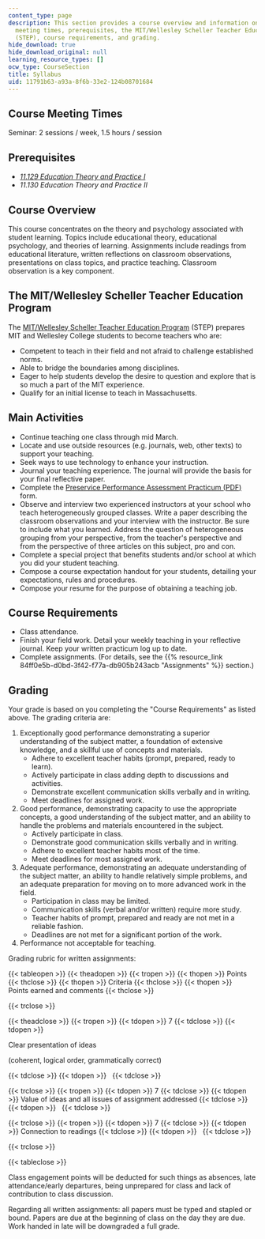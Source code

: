 ```yaml
---
content_type: page
description: This section provides a course overview and information on main activities,
  meeting times, prerequisites, the MIT/Wellesley Scheller Teacher Education Program
  (STEP), course requirements, and grading.
hide_download: true
hide_download_original: null
learning_resource_types: []
ocw_type: CourseSection
title: Syllabus
uid: 11791b63-a93a-8f6b-33e2-124b08701684
---
```


Course Meeting Times
--------------------

Seminar: 2 sessions / week, 1.5 hours / session

Prerequisites
-------------

*   [_11.129 Education Theory and Practice I_](/courses/11-129-educational-theory-and-practice-i-fall-2011)
*   _11.130 Education Theory and Practice II_

Course Overview
---------------

This course concentrates on the theory and psychology associated with student learning. Topics include educational theory, educational psychology, and theories of learning. Assignments include readings from educational literature, written reflections on classroom observations, presentations on class topics, and practice teaching. Classroom observation is a key component.

The MIT/Wellesley Scheller Teacher Education Program
----------------------------------------------------

The [MIT/Wellesley Scheller Teacher Education Program](http://education.mit.edu/classes/overview) (STEP) prepares MIT and Wellesley College students to become teachers who are:

*   Competent to teach in their field and not afraid to challenge established norms.
*   Able to bridge the boundaries among disciplines.
*   Eager to help students develop the desire to question and explore that is so much a part of the MIT experience.
*   Qualify for an initial license to teach in Massachusetts.

Main Activities
---------------

*   Continue teaching one class through mid March.
*   Locate and use outside resources (e.g. journals, web, other texts) to support your teaching.
*   Seek ways to use technology to enhance your instruction.
*   Journal your teaching experience. The journal will provide the basis for your final reflective paper.
*   Complete the [Preservice Performance Assessment Practicum (PDF)](http://www.doe.mass.edu/edprep/ppa_form.pdf) form.
*   Observe and interview two experienced instructors at your school who teach heterogeneously grouped classes. Write a paper describing the classroom observations and your interview with the instructor. Be sure to include what you learned. Address the question of heterogeneous grouping from your perspective, from the teacher's perspective and from the perspective of three articles on this subject, pro and con.
*   Complete a special project that benefits students and/or school at which you did your student teaching.
*   Compose a course expectation handout for your students, detailing your expectations, rules and procedures.
*   Compose your resume for the purpose of obtaining a teaching job.

Course Requirements
-------------------

*   Class attendance.
*   Finish your field work. Detail your weekly teaching in your reflective journal. Keep your written practicum log up to date.
*   Complete assignments. (For details, see the {{% resource_link 84ff0e5b-d0bd-3f42-f77a-db905b243acb "Assignments" %}} section.)

Grading
-------

Your grade is based on you completing the "Course Requirements" as listed above. The grading criteria are:

1.  Exceptionally good performance demonstrating a superior understanding of the subject matter, a foundation of extensive knowledge, and a skillful use of concepts and materials.
    *   Adhere to excellent teacher habits (prompt, prepared, ready to learn).
    *   Actively participate in class adding depth to discussions and activities.
    *   Demonstrate excellent communication skills verbally and in writing.
    *   Meet deadlines for assigned work.
2.  Good performance, demonstrating capacity to use the appropriate concepts, a good understanding of the subject matter, and an ability to handle the problems and materials encountered in the subject.
    *   Actively participate in class.
    *   Demonstrate good communication skills verbally and in writing.
    *   Adhere to excellent teacher habits most of the time.
    *   Meet deadlines for most assigned work.
3.  Adequate performance, demonstrating an adequate understanding of the subject matter, an ability to handle relatively simple problems, and an adequate preparation for moving on to more advanced work in the field.
    *   Participation in class may be limited.
    *   Communication skills (verbal and/or written) require more study.
    *   Teacher habits of prompt, prepared and ready are not met in a reliable fashion.
    *   Deadlines are not met for a significant portion of the work.
4.  Performance not acceptable for teaching.

Grading rubric for written assignments:

{{< tableopen >}}
{{< theadopen >}}
{{< tropen >}}
{{< thopen >}}
Points
{{< thclose >}}
{{< thopen >}}
Criteria
{{< thclose >}}
{{< thopen >}}
Points earned and comments
{{< thclose >}}

{{< trclose >}}

{{< theadclose >}}
{{< tropen >}}
{{< tdopen >}}
7
{{< tdclose >}}
{{< tdopen >}}


Clear presentation of ideas

(coherent, logical order, grammatically correct)


{{< tdclose >}}
{{< tdopen >}}
 
{{< tdclose >}}

{{< trclose >}}
{{< tropen >}}
{{< tdopen >}}
7
{{< tdclose >}}
{{< tdopen >}}
Value of ideas and all issues of assignment addressed
{{< tdclose >}}
{{< tdopen >}}
 
{{< tdclose >}}

{{< trclose >}}
{{< tropen >}}
{{< tdopen >}}
7
{{< tdclose >}}
{{< tdopen >}}
Connection to readings
{{< tdclose >}}
{{< tdopen >}}
 
{{< tdclose >}}

{{< trclose >}}

{{< tableclose >}}

Class engagement points will be deducted for such things as absences, late attendance/early departures, being unprepared for class and lack of contribution to class discussion.

Regarding all written assignments: all papers must be typed and stapled or bound. Papers are due at the beginning of class on the day they are due. Work handed in late will be downgraded a full grade.